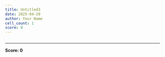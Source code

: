 ```yaml
---
title: Untitled3
date: 2025-04-29
author: Your Name
cell_count: 1
score: 0
---
```


```python

```


---
**Score: 0**